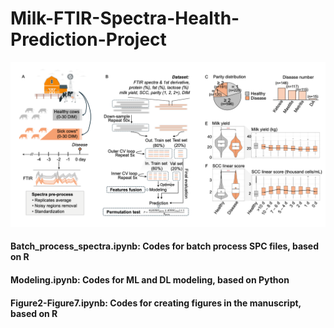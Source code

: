 # Milk-FTIR-Spectra-Health-Prediction-Project

![Image text](https://github.com/lindan1128/Milk-FTIR-Spectra-Health-Prediction-Project/blob/main/Workflow.png)

#### Batch_process_spectra.ipynb: Codes for batch process SPC files, based on R
#### Modeling.ipynb: Codes for ML and DL modeling, based on Python
#### Figure2-Figure7.ipynb: Codes for creating figures in the manuscript, based on R
